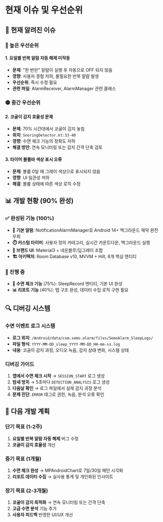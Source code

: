 # 현재 이슈 및 우선순위

## 🚨 현재 알려진 이슈

### 🔴 높은 우선순위
#### 1. 요일별 반복 알람 자동 해제 미작동
- **문제**: "한 번만" 알람이 실행 후 자동으로 OFF 되지 않음
- **영향**: 사용자 경험 저하, 불필요한 반복 알람 발생
- **우선순위**: 즉시 수정 필요
- **관련 파일**: AlarmReceiver, AlarmManager 관련 클래스

### 🟡 중간 우선순위
#### 2. 코골이 감지 효율성 문제
- **문제**: 70% 시간대에서 코골이 감지 놓침
- **위치**: `SnoringDetector.kt:33-40`
- **영향**: 수면 체크 기능의 정확도 저하
- **해결 방안**: 연속 모니터링 또는 감지 간격 단축 검토

#### 3. 타이머 볼륨바 색상 표시 오류
- **문제**: 볼륨 0일 때 그레이 색상으로 표시되지 않음
- **영향**: UI 일관성 저하
- **해결**: 볼륨 상태에 따른 색상 로직 수정

## 📊 개발 현황 (90% 완성)

### ✅ 완성된 기능 (100%)
- **🔔 기본 알람**: NotificationAlarmManager로 Android 14+ 백그라운드 제약 완전 우회
- **⏱️ 커스텀 타이머**: 사용자 정의 카테고리, 실시간 카운트다운, 백그라운드 실행
- **🎨 브랜드 UI**: Material3 + 네온블루/딥그레이 조합
- **🏗️ 아키텍처**: Room Database v10, MVVM + Hilt, 6개 핵심 엔티티

### 🚧 진행 중
- **🌙 수면 체크 기능** (75%): SleepRecord 엔티티, 기본 UI 완성
- **📊 리포트 기능** (40%): 탭 구조 완성, 데이터 수집 로직 구현 필요

## 🔍 디버깅 시스템

### 수면 이벤트 로그 시스템
- **로그 위치**: `/Android/data/com.semo.alarm/files/SemoAlarm_SleepLogs/`
- **파일 형식**: `YYYY-MM-DD_sleep_YYYY-MM-DD_HH-mm-ss.log`
- **내용**: 코골이 감지 과정, 오디오 녹음, 감지 상태 변화, 시스템 상태

### 디버깅 가이드
1. **앱에서 수면 체크 시작** → `SESSION_START` 로그 생성
2. **밤새 방치** → 5초마다 `DETECTION_ANALYSIS` 로그 생성
3. **다음날 확인** → 로그 파일에서 실제 감지 과정 분석
4. **문제 진단**: `ERROR` 태그로 권한, 녹음, 분석 오류 확인

## 🚀 다음 개발 계획

### 단기 목표 (1-2주)
1. **요일별 반복 알람 자동 해제** 버그 수정
2. **코골이 감지 효율성** 개선

### 중기 목표 (1개월)
1. **수면 체크 완성** → MPAndroidChart로 7일/30일 패턴 시각화
2. **리포트 데이터 수집** → 실사용 통계 및 개인화된 인사이트

### 장기 목표 (2-3개월)
1. **코골이 감지 최적화** → 연속 모니터링 또는 간격 단축
2. **고급 수면 분석** 기능 추가
3. **사용자 피드백** 반영한 UI/UX 개선